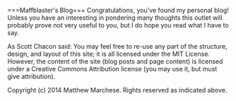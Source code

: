 ===Maffblaster's Blog===
Congratulations, you've found my personal blog! Unless you have an interesting in pondering many thoughts this outlet will probably prove not very useful to you, but I do hope you read what I have to say.

As Scott Chacon said:
You may feel free to re-use any part of the structure, design, and layout of this site; it is all licensed under the MIT License. However, the content of the site (blog posts and page content) is licensed under a Creative Commons Attribution license (you may use it, but must give attribution).

Copyright (c) 2014 Matthew Marchese. Rights reserved as indicated above.